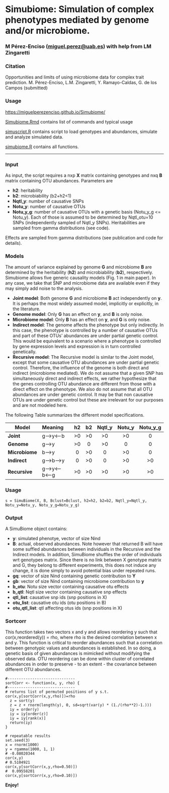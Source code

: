 # Simubiome: Simulation of complex phenotypes mediated by genome and/or microbiome.
### M Pérez-Enciso (miguel.perez@uab.es) with help from LM Zingaretti

### Citation

Opportunities and limits of using microbiome data for complex trait prediction. M. Pérez-Enciso, L.M. Zingaretti, Y. Ramayo-Caldas, G. de los Campos (submitted)

### Usage

https://miguelperezenciso.github.io/Simubiome/

[Simubiome.Rmd](https://github.com/miguelperezenciso/Simubiome/blob/master/Simubiome.Rmd) contains list of commands and typical usage

[simuscript.R](https://github.com/miguelperezenciso/Simubiome/blob/master/simuscript.R) contains script to load genotypes and abundances, simulate and analyze simulated data.

[simubiome.R](https://github.com/miguelperezenciso/Simubiome/blob/master/simubiome.R) contains all functions.

***

### Input
As input, the script requires a nxp **X** matrix containing genotypes and nxq **B** matrix containing OTU abundances. Parameters are
* **h2**: heritability
* **b2**: microbiability (b2+h2<1)
* **Nqtl_y**: number of causative SNPs
* **Notu_y**: number of causative OTUs
* **Notu_y_g**: number of causative OTUs with a genetic basis (Notu_y_g <= Notu_y). Each of those is assumed to be determined by Nqtl_otu=10 SNPs (independently sampled of Nqtl_y SNPs). Heritabilities are sampled from gamma distributions (see code).

Effects are sampled from gamma distributions (see publication and code for details).

### Models
The amount of variance explained by genome **G** and microbiome **B** are determined by the heritability (**h2**) and microbiability (**b2**), respectively. Simubiome allows five generic causality models (Fig. 1 in main paper). In any case, we take that SNP and microbiome data are available even if they may simply add noise to the analysis.

* **Joint model**: Both genome **G** and microbiome **B** act independently on **y**. It is perhaps the most widely assumed model, implicitly or explicitly, in the literature.
* **Genome model**: Only **G** has an effect on **y**, and **B** is only noise.
* **Microbiome model**: Only **B** has an effect on **y**, and **G** is only noise.
* **Indirect model**: The genome affects the phenotype but only indirectly. In this case, the phenotype is controlled by a number of causative OTUs and part of these OTUs’ abundances are under partial genetic control. This would be equivalent to a scenario where a phenotype is controlled by gene expression levels and expression is in turn controlled genetically.
* **Recursive model**: The Recursive model is similar to the Joint model, except that some causative OTU abundances are under partial genetic control. Therefore, the influence of the genome is both direct and indirect (microbiome mediated). We do not assume that a given SNP has simultaneously direct and indirect effects, we rather hypothesize that the genes controlling OTU abundance are different from those with a direct effect on the phenotype. We also do not assume that all OTU abundances are under genetic control. It may be that non causative OTUs are under genetic control but these are irrelevant for our purposes and are not modeled here.

The following Table summarizes the different model specifications.

| Model     | Meaning        |  h2    |   b2   |  Nqtl_y   | Notu_y   |   Notu_y_g  |
|-----------| :------------- | :-----:|:------:|:---------:|:--------:|:-----------:|
| **Joint** | g-->y<--b      | >0    |  >0    |  >0       |  >0      |    0        |
| **Genome** | g-->y         | >0    |   0    |  >0       |   0      |    0        |
| **Microbiome** | b-->y         | 0    |   >0    |  0       |   >0      |    0        |
| **Indirect** | g-->b-->y         | 0    |   >0    |  0       |   >0      |    >0        |
| **Recursive** | g-->y<--b<--g        | >0    |   >0    |  >0       |   >0      |    >0        |

### Usage

    s = SimuBiome(X, B, Bclust=Bclust, h2=h2, b2=b2, Nqtl_y=Nqtl_y, Notu_y=Notu_y, Notu_y_g=Notu_y_g)

### Output
A SimuBiome object contains:

* **y**: simulated phenotye, vector of size Nind
* **B**: actual, observed abundances. Note however that returned B will have some suffled abundances between individuals in the Recursive and the Indirect models. In addition, SimuBiome shuffles the order of individuals wrt genotypes matrix. Since there is no link between X genotype matrix and G, they belong to different experiments, this does not induce any change, it is done simply to avoid potential bias under repeated runs.
* **gq**: vector of size Nind containing genetic contribution to **Y**
* **gb**: vector of size Nind containing microbiome contribution to **y**
* **b_otu**: Notu size vector containing causative otu effects     
* **b_qtl**: Nqtl size vector containing causative snp effects     
* **qtl_list**: causative snp ids (snp positions in X)
* **otu_list**: causative otu ids (otu positions in B)
* **otu_qtl_list**: qtl affecting otus ids (snp positions in X)

### Sortcorr
This function takes two vectors x and y and allows reordering y such that cor(x,reordered(y)) = rho, where rho is the desired correlation between x and y. This function is critical to reorder abundances such that a correlation between genotypic values and abundances is established. In so doing, a genetic basis of given abundances is mimicked without modifying the observed data. OTU reordering can be done within cluster of correlated abundances in order to preserve - to an extent - the covariance between different OTU abundances.

    #------------------------------
    sortCorr <- function(x, y, rho) {
    #------------------------------
    # returns list of permuted positions of y s.t. cor(x,y[sortCorr(x,y,rho)])=rho
      z = sort(y) 
      z = z + rnorm(length(y), 0, sd=sqrt(var(y) * (1./(rho**2)-1.)))
      iy = order(y)
      iy = iy[order(z)]
      iy = iy[rank(x)]
      return(iy)
    }
  
    # repeatable results
    set.seed(3)
    x = rnorm(1000)
    y = rgamma(1000, 1, 1)
    # -0.08020344
    cor(x,y)
    # 0.5104921
    cor(x,y[sortCorr(x,y,rho=0.50)]) 
    #  0.09558201
    cor(x,y[sortCorr(x,y,rho=0.10)])  

**Enjoy!**

